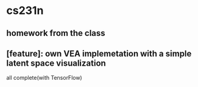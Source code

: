 # cs231n
## homework from the class
## [feature]: own VEA implemetation with a simple latent space visualization
all complete(with TensorFlow)
